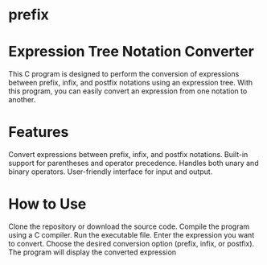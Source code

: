 # prefix
# Expression Tree Notation Converter
This C program is designed to perform the conversion of expressions between prefix, infix, and postfix notations using an expression tree. With this program, you can easily convert an expression from one notation to another.

# Features
Convert expressions between prefix, infix, and postfix notations.
Built-in support for parentheses and operator precedence.
Handles both unary and binary operators.
User-friendly interface for input and output.

# How to Use
Clone the repository or download the source code.
Compile the program using a C compiler.
Run the executable file.
Enter the expression you want to convert.
Choose the desired conversion option (prefix, infix, or postfix).
The program will display the converted expression
